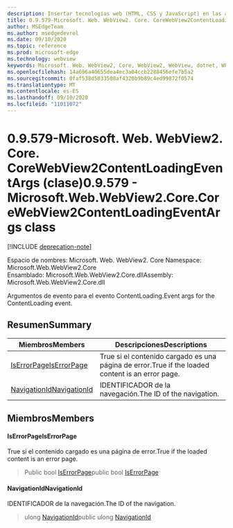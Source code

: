 ```yaml
---
description: Insertar tecnologías web (HTML, CSS y JavaScript) en las aplicaciones nativas con el control Microsoft Edge WebView2
title: 0.9.579-Microsoft. Web. WebView2. Core. CoreWebView2ContentLoadingEventArgs
author: MSEdgeTeam
ms.author: msedgedevrel
ms.date: 09/10/2020
ms.topic: reference
ms.prod: microsoft-edge
ms.technology: webview
keywords: Microsoft. Web. WebView2, Core, WebView2, WebView, dotnet, WPF, WinForms, App, Edge, CoreWebView2, CoreWebView2Controller, control de explorador, Edge HTML, Microsoft. Web. WebView2. Core. CoreWebView2ContentLoadingEventArgs
ms.openlocfilehash: 14a696a40655dea4ec3a04ccb2288456efe7b5a2
ms.sourcegitcommit: 0faf538d5033508af4320b9b89c4ed99872f0574
ms.translationtype: MT
ms.contentlocale: es-ES
ms.lasthandoff: 09/10/2020
ms.locfileid: "11011072"
---
```

# <span data-ttu-id="d09bd-104">0.9.579-Microsoft. Web. WebView2. Core. CoreWebView2ContentLoadingEventArgs (clase)</span><span class="sxs-lookup"><span data-stu-id="d09bd-104">0.9.579 - Microsoft.Web.WebView2.Core.CoreWebView2ContentLoadingEventArgs class</span></span> 

[!INCLUDE [deprecation-note](../../includes/deprecation-note.md)]

<span data-ttu-id="d09bd-105">Espacio de nombres: Microsoft. Web. WebView2. Core </span><span class="sxs-lookup"><span data-stu-id="d09bd-105">Namespace: Microsoft.Web.WebView2.Core</span></span>\
<span data-ttu-id="d09bd-106">Ensamblado: Microsoft.Web.WebView2.Core.dll</span><span class="sxs-lookup"><span data-stu-id="d09bd-106">Assembly: Microsoft.Web.WebView2.Core.dll</span></span>

<span data-ttu-id="d09bd-107">Argumentos de evento para el evento ContentLoading.</span><span class="sxs-lookup"><span data-stu-id="d09bd-107">Event args for the ContentLoading event.</span></span>

## <span data-ttu-id="d09bd-108">Resumen</span><span class="sxs-lookup"><span data-stu-id="d09bd-108">Summary</span></span>

 <span data-ttu-id="d09bd-109">Miembros</span><span class="sxs-lookup"><span data-stu-id="d09bd-109">Members</span></span>                        | <span data-ttu-id="d09bd-110">Descripciones</span><span class="sxs-lookup"><span data-stu-id="d09bd-110">Descriptions</span></span>
--------------------------------|---------------------------------------------
[<span data-ttu-id="d09bd-111">IsErrorPage</span><span class="sxs-lookup"><span data-stu-id="d09bd-111">IsErrorPage</span></span>](#iserrorpage) | <span data-ttu-id="d09bd-112">True si el contenido cargado es una página de error.</span><span class="sxs-lookup"><span data-stu-id="d09bd-112">True if the loaded content is an error page.</span></span>
[<span data-ttu-id="d09bd-113">NavigationId</span><span class="sxs-lookup"><span data-stu-id="d09bd-113">NavigationId</span></span>](#navigationid) | <span data-ttu-id="d09bd-114">IDENTIFICADOR de la navegación.</span><span class="sxs-lookup"><span data-stu-id="d09bd-114">The ID of the navigation.</span></span>

## <span data-ttu-id="d09bd-115">Miembros</span><span class="sxs-lookup"><span data-stu-id="d09bd-115">Members</span></span>

#### <span data-ttu-id="d09bd-116">IsErrorPage</span><span class="sxs-lookup"><span data-stu-id="d09bd-116">IsErrorPage</span></span> 

<span data-ttu-id="d09bd-117">True si el contenido cargado es una página de error.</span><span class="sxs-lookup"><span data-stu-id="d09bd-117">True if the loaded content is an error page.</span></span>

> <span data-ttu-id="d09bd-118">Public bool [IsErrorPage](#iserrorpage)</span><span class="sxs-lookup"><span data-stu-id="d09bd-118">public bool [IsErrorPage](#iserrorpage)</span></span>

#### <span data-ttu-id="d09bd-119">NavigationId</span><span class="sxs-lookup"><span data-stu-id="d09bd-119">NavigationId</span></span> 

<span data-ttu-id="d09bd-120">IDENTIFICADOR de la navegación.</span><span class="sxs-lookup"><span data-stu-id="d09bd-120">The ID of the navigation.</span></span>

> <span data-ttu-id="d09bd-121">ulong [NavigationId](#navigationid)</span><span class="sxs-lookup"><span data-stu-id="d09bd-121">public ulong [NavigationId](#navigationid)</span></span>

